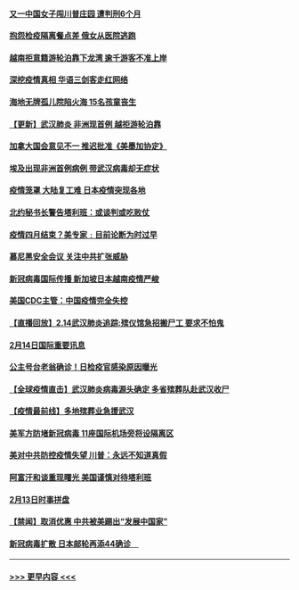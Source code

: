#### [又一中国女子闯川普庄园 遭判刑6个月](../pages/prog202/a102777673.md?t=02151555) 
#### [抱怨检疫隔离餐点差 俄女从医院逃跑](../pages/prog202/a102777667.md?t=02151555) 
#### [越南拒意籍游轮泊靠下龙湾 逾千游客不准上岸](../pages/prog202/a102777646.md?t=02151555) 
#### [深挖疫情真相 华语三剑客走红网络](../pages/prog202/a102777624.md?t=02151555) 
#### [海地无牌孤儿院陷火海 15名孩童丧生](../pages/prog202/a102777620.md?t=02151555) 
#### [【更新】武汉肺炎 非洲现首例 越拒游轮泊靠](../pages/prog202/a102770740.md?t=02151555) 
#### [加拿大国会意见不一 推迟批准《美墨加协定》](../pages/prog202/a102777575.md?t=02151555) 
#### [埃及出现非洲首例病例 带武汉病毒却无症状](../pages/prog202/a102777559.md?t=02151555) 
#### [疫情笼罩 大陆复工难 日本疫情突现各地](../pages/prog202/a102777455.md?t=02151555) 
#### [北约秘书长警告塔利班：或谈判或吃败仗](../pages/prog202/a102777442.md?t=02151555) 
#### [疫情四月结束？美专家﹕目前论断为时过早](../pages/prog202/a102777248.md?t=02151555) 
#### [慕尼黑安全会议 关注中共扩张威胁](../pages/prog202/a102777254.md?t=02151555) 
#### [新冠病毒国际传播 新加坡日本越南疫情严峻](../pages/prog202/a102777245.md?t=02151555) 
#### [美国CDC主管：中国疫情完全失控](../pages/prog202/a102777236.md?t=02151555) 
#### [【直播回放】2.14武汉肺炎追踪:殡仪馆急招搬尸工 要求不怕鬼](../pages/prog202/a102777141.md?t=02151555) 
#### [2月14日国际重要讯息](../pages/prog202/a102777073.md?t=02151555) 
#### [公主号台老翁确诊！日检疫官感染原因曝光](../pages/prog202/a102777075.md?t=02151555) 
#### [【全球疫情直击】武汉肺炎病毒源头确定 多省殡葬队赴武汉收尸](../pages/prog202/a102777026.md?t=02151555) 
#### [【疫情最前线】多地殡葬业急援武汉](../pages/prog202/a102776986.md?t=02151555) 
#### [美军方防堵新冠病毒 11座国际机场旁将设隔离区](../pages/prog202/a102776870.md?t=02151555) 
#### [美对中共防控疫情失望 川普：永远不知道真假](../pages/prog202/a102776836.md?t=02151555) 
#### [阿富汗和谈重现曙光 美国谨慎对待塔利班](../pages/prog202/a102776748.md?t=02151555) 
#### [2月13日时事拼盘](../pages/prog202/a102776689.md?t=02151555) 
#### [【禁闻】取消优惠 中共被美踢出“发展中国家”](../pages/prog202/a102776670.md?t=02151555) 
#### [新冠病毒扩散 日本邮轮再添44确诊　](../pages/prog202/a102776518.md?t=02151555) 

----
#### [ >>> 更早内容 <<< ](../indexes/prog202-earlier.md)
